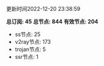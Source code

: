 更新时间2022-12-20 23:38:59

**总订阅: 45**
**总节点: 844**
**有效节点: 204**
- ss节点: 25
- v2ray节点: 173
- trojan节点: 5
- ssr节点: 1
